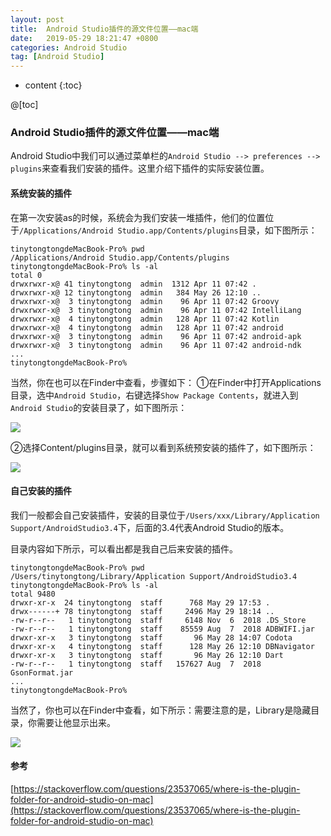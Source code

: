 ```yaml
---
layout: post
title:  Android Studio插件的源文件位置——mac端
date:   2019-05-29 18:21:47 +0800
categories: Android Studio
tag: [Android Studio]
---
```


* content
{:toc}



@[toc]


### Android Studio插件的源文件位置——mac端

Android Studio中我们可以通过菜单栏的`Android Studio --> preferences --> plugins`来查看我们安装的插件。这里介绍下插件的实际安装位置。

#### 系统安装的插件
在第一次安装as的时候，系统会为我们安装一堆插件，他们的位置位于`/Applications/Android Studio.app/Contents/plugins`目录，如下图所示：

```
tinytongtongdeMacBook-Pro% pwd
/Applications/Android Studio.app/Contents/plugins
tinytongtongdeMacBook-Pro% ls -al
total 0
drwxrwxr-x@ 41 tinytongtong  admin  1312 Apr 11 07:42 .
drwxrwxr-x@ 12 tinytongtong  admin   384 May 26 12:10 ..
drwxrwxr-x@  3 tinytongtong  admin    96 Apr 11 07:42 Groovy
drwxrwxr-x@  3 tinytongtong  admin    96 Apr 11 07:42 IntelliLang
drwxrwxr-x@  4 tinytongtong  admin   128 Apr 11 07:42 Kotlin
drwxrwxr-x@  4 tinytongtong  admin   128 Apr 11 07:42 android
drwxrwxr-x@  3 tinytongtong  admin    96 Apr 11 07:42 android-apk
drwxrwxr-x@  3 tinytongtong  admin    96 Apr 11 07:42 android-ndk
...
tinytongtongdeMacBook-Pro%
```

当然，你在也可以在Finder中查看，步骤如下：
①在Finder中打开Applications目录，选中`Android Studio`，右键选择`Show Package Contents`，就进入到`Android Studio`的安装目录了，如下图所示：

![](https://tinytongtong-1255688482.cos.ap-beijing.myqcloud.com/WX20190529-180514%402x.png)

②选择Content/plugins目录，就可以看到系统预安装的插件了，如下图所示：

![](https://tinytongtong-1255688482.cos.ap-beijing.myqcloud.com/WX20190529-180536%402x.png)

#### 自己安装的插件

我们一般都会自己安装插件，安装的目录位于`/Users/xxx/Library/Application Support/AndroidStudio3.4`下，后面的3.4代表Android Studio的版本。

目录内容如下所示，可以看出都是我自己后来安装的插件。

```
tinytongtongdeMacBook-Pro% pwd
/Users/tinytongtong/Library/Application Support/AndroidStudio3.4
tinytongtongdeMacBook-Pro% ls -al
total 9480
drwxr-xr-x  24 tinytongtong  staff      768 May 29 17:53 .
drwx------+ 78 tinytongtong  staff     2496 May 29 18:14 ..
-rw-r--r--   1 tinytongtong  staff     6148 Nov  6  2018 .DS_Store
-rw-r--r--   1 tinytongtong  staff    85559 Aug  7  2018 ADBWIFI.jar
drwxr-xr-x   3 tinytongtong  staff       96 May 28 14:07 Codota
drwxr-xr-x   4 tinytongtong  staff      128 May 26 12:10 DBNavigator
drwxr-xr-x   3 tinytongtong  staff       96 May 26 12:10 Dart
-rw-r--r--   1 tinytongtong  staff   157627 Aug  7  2018 GsonFormat.jar
...
tinytongtongdeMacBook-Pro%
```

当然了，你也可以在Finder中查看，如下所示：需要注意的是，Library是隐藏目录，你需要让他显示出来。

![](https://tinytongtong-1255688482.cos.ap-beijing.myqcloud.com/WX20190529-181858%402x.png)

#### 参考

[https://stackoverflow.com/questions/23537065/where-is-the-plugin-folder-for-android-studio-on-mac](https://stackoverflow.com/questions/23537065/where-is-the-plugin-folder-for-android-studio-on-mac)

